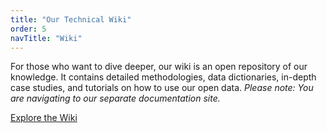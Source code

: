 ```yaml
---
title: "Our Technical Wiki"
order: 5
navTitle: "Wiki"
---
```

For those who want to dive deeper, our wiki is an open repository of our knowledge. It contains detailed methodologies, data dictionaries, in-depth case studies, and tutorials on how to use our open data. *Please note: You are navigating to our separate documentation site.*

[Explore the Wiki](https://docs.urbanbiome.co.uk)